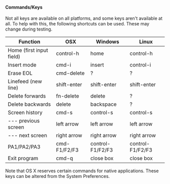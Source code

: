 #### Commands/Keys
Not all keys are available on all platforms, and some keys aren't available at all. To help with this, the following shortcuts can be used. These may change during testing.

| Function                  | OSX             | Windows         | Linux           |
|---------------------------|-----------------|-----------------|-----------------|
|Home (first input field)   | control-h       | home            | control-h       |
|Insert mode                | cmd-i           | insert          | control-i       |
|Erase EOL                  | cmd-delete      | ?               | ?               |
|Linefeed (new line)        | shift-enter     | shift-enter     | shift-enter     |
|Delete forwards            | fn-delete       | delete          | ?               | 
|Delete backwards           | delete          | backspace       | ?               | 
|Screen history             | cmd-s           | control-s       | control-s       | 
|  --- previous screen      | left arrow      | left arrow      | left arrow      |
|  --- next screen          | right arrow     | right arrow     | right arrow     |
|PA1/PA2/PA3                | cmd-F1/F2/F3    | control-F1/F2/F3| control-F1/F2/F3|
|Exit program               | cmd-q           | close box       | close box       |

Note that OS X reserves certain commands for native applications. These keys can be altered from the System Preferences.

